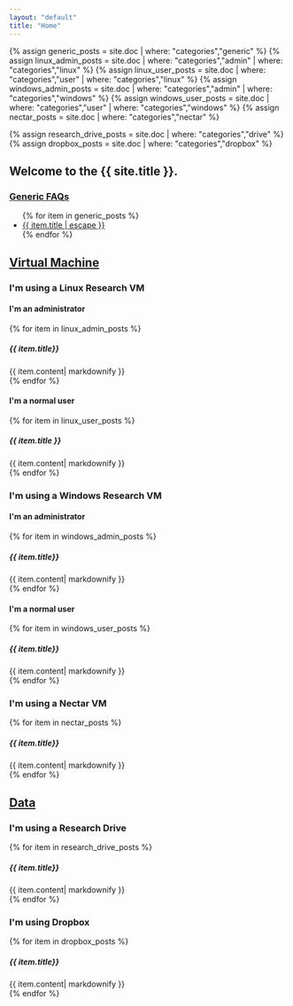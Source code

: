 ```yaml
---
layout: "default"
title: "Home"
---
```

{% assign generic_posts = site.doc | where: "categories","generic" %}
{% assign linux_admin_posts = site.doc | where: "categories","admin" | where: "categories","linux" %}
{% assign linux_user_posts = site.doc | where: "categories","user" | where: "categories","linux" %}
{% assign windows_admin_posts = site.doc | where: "categories","admin" | where: "categories","windows" %}
{% assign windows_user_posts = site.doc | where: "categories","user" | where: "categories","windows" %}
{% assign nectar_posts = site.doc | where: "categories","nectar" %}

{% assign research_drive_posts = site.doc | where: "categories","drive" %}
{% assign dropbox_posts = site.doc | where: "categories","dropbox" %}


## Welcome to the {{ site.title }}.

<div id="outer">
<section id="generic">
  <h3 class="open"><u> Generic FAQs </u></h3>
  <div>
    <ul>
    {% for item in generic_posts %}
      <li> <a href="{{ item.url | relative_url}}">{{ item.title | escape }}</a></li>
    {% endfor %}
    </ul>
  </div>
  </section>

  <h2 id="vm"><u>Virtual Machine</u></h2>
  <div class="accordion">
    <h3>I'm using a <b>Linux</b> Research VM</h3>
    <div class="nested_accordion" id="doclinux">
        <h4>I'm an administrator</h4>
        <div class="re_nested_accordion">
            {% for item in linux_admin_posts %}
                <h5> {{ item.title}}</h5>
                <section>{{ item.content| markdownify }}</section>
            {% endfor %}
        </div>
        <h4 >I'm a normal user</h4>
        <div class="re_nested_accordion">
            {% for item in linux_user_posts %}
                <h5> {{ item.title }} </h5>
                <section>{{ item.content| markdownify }}</section>
            {% endfor %}
        </div>
      </div>

  <h3>I'm using a <b>Windows</b> Research VM</h3>
  <div id="docwindows" class="nested_accordion">
      <h4>I'm an administrator</h4>
      <div class="re_nested_accordion">
            {% for item in windows_admin_posts %}
                <h5> {{ item.title}}</h5>
                <section>{{ item.content| markdownify }}</section>
            {% endfor %}
      </div>
      <h4>I'm a normal user</h4>
      <div class="re_nested_accordion">
            {% for item in windows_user_posts %}
                <h5> {{ item.title}}</h5>
                <section>{{ item.content| markdownify }}</section>
            {% endfor %}
      </div>
    </div>

  <h3>I'm using a <b>Nectar</b> VM</h3>
  <div id="docnectar" class="nested_accordion">
      <div class="re_nested_accordion">
        {% for item in nectar_posts %}
            <h5> {{ item.title}}</h5>
            <section>{{ item.content| markdownify }}</section>
        {% endfor %}
     </div>
  </div>
  </div>

  <h2 id="data"><u>Data </u></h2>
  <div class="accordion">
      <h3>I'm using a <b>Research Drive</b> </h3>
      <div id="docdrive">
          <div class="re_nested_accordion">
          {% for item in research_drive_posts %}
            <h5> {{ item.title}}</h5>
            <section>{{ item.content| markdownify }}</section>
          {% endfor %}
        </div>
     </div>

  <h3>I'm using <b>Dropbox</b></h3>
  <div id="docdropbox" class="re_nested_accordion">
    {% for item in dropbox_posts %}
            <h5> {{ item.title}}</h5>
            <section>{{ item.content| markdownify }}</section>
    {% endfor %}
  </div>
  </div>

  </div>



<script src="{{ "/assets/jquery.collapse.js" | absolute_url }}"></script>

<script>

/*
  function div_open() {
    this.slideDown(200);
  };
  function div_close() {
    this.slideUp(200);
  };

  new jQueryCollapse($("#outer"), {
    open: div_open,
    close: div_close,
    query: 'h3'
  });

  new jQueryCollapse($("#linux"), {
    open: div_open,
    close: div_close,
    query: 'div h4'
  });

  new jQueryCollapse($("#windows"), {
    open: div_open,
    close: div_close,
    query: 'div h4'
  });
  */
$(".accordion").accordion({ collapsible: true, active: false});
</script>
